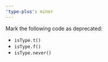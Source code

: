 ```yaml
---
'type-plus': minor
---
```


Mark the following code as deprecated:

- `isType.t()`
- `isType.f()`
- `isType.never()`
